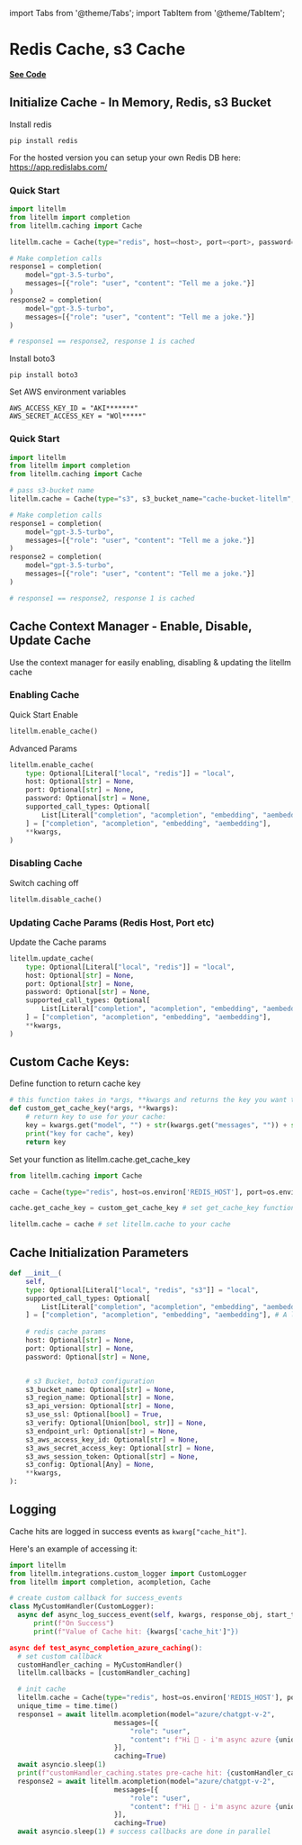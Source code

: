import Tabs from '@theme/Tabs';
import TabItem from '@theme/TabItem';

# Redis Cache, s3 Cache

[**See Code**](https://github.com/BerriAI/litellm/blob/main/litellm/caching.py)

## Initialize Cache - In Memory, Redis, s3 Bucket


<Tabs>

<TabItem value="redis" label="redis-cache">

Install redis
```shell
pip install redis
```

For the hosted version you can setup your own Redis DB here: https://app.redislabs.com/
### Quick Start
```python
import litellm
from litellm import completion
from litellm.caching import Cache

litellm.cache = Cache(type="redis", host=<host>, port=<port>, password=<password>)

# Make completion calls
response1 = completion(
    model="gpt-3.5-turbo", 
    messages=[{"role": "user", "content": "Tell me a joke."}]
)
response2 = completion(
    model="gpt-3.5-turbo", 
    messages=[{"role": "user", "content": "Tell me a joke."}]
)

# response1 == response2, response 1 is cached
```

</TabItem>


<TabItem value="s3" label="s3-cache">

Install boto3
```shell
pip install boto3
```

Set AWS environment variables

```shell
AWS_ACCESS_KEY_ID = "AKI*******"
AWS_SECRET_ACCESS_KEY = "WOl*****"
```
### Quick Start
```python
import litellm
from litellm import completion
from litellm.caching import Cache

# pass s3-bucket name
litellm.cache = Cache(type="s3", s3_bucket_name="cache-bucket-litellm", s3_region_name="us-west-2")

# Make completion calls
response1 = completion(
    model="gpt-3.5-turbo", 
    messages=[{"role": "user", "content": "Tell me a joke."}]
)
response2 = completion(
    model="gpt-3.5-turbo", 
    messages=[{"role": "user", "content": "Tell me a joke."}]
)

# response1 == response2, response 1 is cached
```

</TabItem>

</Tabs>

## Cache Context Manager - Enable, Disable, Update Cache
Use the context manager for easily enabling, disabling & updating the litellm cache 

### Enabling Cache

Quick Start Enable
```python
litellm.enable_cache()
```

Advanced Params

```python
litellm.enable_cache(
    type: Optional[Literal["local", "redis"]] = "local",
    host: Optional[str] = None,
    port: Optional[str] = None,
    password: Optional[str] = None,
    supported_call_types: Optional[
        List[Literal["completion", "acompletion", "embedding", "aembedding"]]
    ] = ["completion", "acompletion", "embedding", "aembedding"],
    **kwargs,
)
```

### Disabling Cache

Switch caching off 
```python
litellm.disable_cache()
```

### Updating Cache Params (Redis Host, Port etc)

Update the Cache params

```python
litellm.update_cache(
    type: Optional[Literal["local", "redis"]] = "local",
    host: Optional[str] = None,
    port: Optional[str] = None,
    password: Optional[str] = None,
    supported_call_types: Optional[
        List[Literal["completion", "acompletion", "embedding", "aembedding"]]
    ] = ["completion", "acompletion", "embedding", "aembedding"],
    **kwargs,
)
```

## Custom Cache Keys:
Define function to return cache key
```python
# this function takes in *args, **kwargs and returns the key you want to use for caching
def custom_get_cache_key(*args, **kwargs):
    # return key to use for your cache:
    key = kwargs.get("model", "") + str(kwargs.get("messages", "")) + str(kwargs.get("temperature", "")) + str(kwargs.get("logit_bias", ""))
    print("key for cache", key)
    return key

```

Set your function as litellm.cache.get_cache_key
```python
from litellm.caching import Cache

cache = Cache(type="redis", host=os.environ['REDIS_HOST'], port=os.environ['REDIS_PORT'], password=os.environ['REDIS_PASSWORD'])

cache.get_cache_key = custom_get_cache_key # set get_cache_key function for your cache

litellm.cache = cache # set litellm.cache to your cache 

```

## Cache Initialization Parameters

```python
def __init__(
    self,
    type: Optional[Literal["local", "redis", "s3"]] = "local",
    supported_call_types: Optional[
        List[Literal["completion", "acompletion", "embedding", "aembedding"]]
    ] = ["completion", "acompletion", "embedding", "aembedding"], # A list of litellm call types to cache for. Defaults to caching for all litellm call types.
    
    # redis cache params
    host: Optional[str] = None,
    port: Optional[str] = None,
    password: Optional[str] = None,


    # s3 Bucket, boto3 configuration
    s3_bucket_name: Optional[str] = None,
    s3_region_name: Optional[str] = None,
    s3_api_version: Optional[str] = None,
    s3_use_ssl: Optional[bool] = True,
    s3_verify: Optional[Union[bool, str]] = None,
    s3_endpoint_url: Optional[str] = None,
    s3_aws_access_key_id: Optional[str] = None,
    s3_aws_secret_access_key: Optional[str] = None,
    s3_aws_session_token: Optional[str] = None,
    s3_config: Optional[Any] = None,
    **kwargs,
):
```

## Logging 

Cache hits are logged in success events as `kwarg["cache_hit"]`. 

Here's an example of accessing it: 

  ```python
  import litellm
from litellm.integrations.custom_logger import CustomLogger
from litellm import completion, acompletion, Cache

# create custom callback for success_events
class MyCustomHandler(CustomLogger):
    async def async_log_success_event(self, kwargs, response_obj, start_time, end_time): 
        print(f"On Success")
        print(f"Value of Cache hit: {kwargs['cache_hit']"})

async def test_async_completion_azure_caching():
    # set custom callback
    customHandler_caching = MyCustomHandler()
    litellm.callbacks = [customHandler_caching]

    # init cache 
    litellm.cache = Cache(type="redis", host=os.environ['REDIS_HOST'], port=os.environ['REDIS_PORT'], password=os.environ['REDIS_PASSWORD'])
    unique_time = time.time()
    response1 = await litellm.acompletion(model="azure/chatgpt-v-2",
                            messages=[{
                                "role": "user",
                                "content": f"Hi 👋 - i'm async azure {unique_time}"
                            }],
                            caching=True)
    await asyncio.sleep(1)
    print(f"customHandler_caching.states pre-cache hit: {customHandler_caching.states}")
    response2 = await litellm.acompletion(model="azure/chatgpt-v-2",
                            messages=[{
                                "role": "user",
                                "content": f"Hi 👋 - i'm async azure {unique_time}"
                            }],
                            caching=True)
    await asyncio.sleep(1) # success callbacks are done in parallel
  ```
